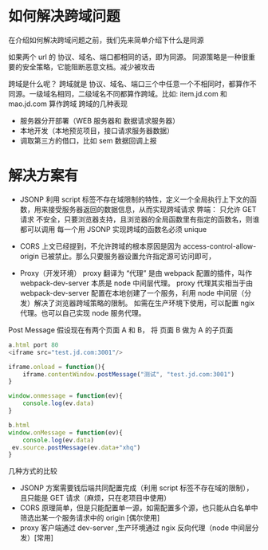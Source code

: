 # 如何解决跨域问题
在介绍如何解决跨域问题之前，我们先来简单介绍下什么是同源

如果两个 url 的 协议、域名、端口都相同的话，即为同源。
同源策略是一种很重要的安全策略，它能阻断恶意文档。减少被攻击

跨域是什么呢？
跨域就是 协议、域名、端口三个中任意一个不相同时，都算作不同源。一级域名相同，二级域名不同都算作跨域。比如: item.jd.com 和 mao.jd.com 算作跨域
跨域的几种表现
- 服务器分开部署（WEB 服务器和 数据请求服务器）
- 本地开发（本地预览项目，接口请求服务器数据）
- 调取第三方的借口，比如 sem 数据回调上报


# 解决方案有
- JSONP
利用 script 标签不存在域限制的特性，定义一个全局执行上下文的函数，用来接受服务器返回的数据信息，从而实现跨域请求
弊端：
只允许 GET 请求
不安全，只要浏览器支持，且浏览器的全局函数里有指定的函数名，则谁都可以调用
每一个用 JSONP 实现跨域的函数名必须 unique

- CORS
上文已经提到，不允许跨域的根本原因是因为 access-control-allow-origin 已被禁止。那么只要服务器设置允许指定源可访问即可，

- Proxy（开发环境）
proxy 翻译为 “代理” 是由 webpack 配置的插件，叫作 webpack-dev-server
本质是 node 中间层代理。
proxy 代理其实相当于由 webpack-dev-server 配置在本地创建了一个服务，利用 node 中间层（分发）解决了浏览器跨域策略的限制。
如需在生产环境下使用，可以配置 ngix 代理。也可以自己实现 node 服务代理。

Post Message
假设现在有两个页面 A 和 B， 将 页面 B 做为 A 的子页面

```javascript
a.html port 80
<iframe src="test.jd.com:3001"/>

iframe.onload = function(){
    iframe.contentWindow.postMessage("测试", "test.jd.com:3001")
}

window.onmessage = function(ev){
    console.log(ev.data)
}

b.html 
window.onMessage = function(ev){
    console.log(ev.data)
 ev.source.postMessage(ev.data+"xhq")
}

```

几种方式的比较
- JSONP 方案需要钱后端共同配置完成（利用 script 标签不存在域的限制），且只能是 GET 请求（麻烦，只在老项目中使用）
- CORS 原理简单，但是只能配置单一源，如需配置多个源，也只能从白名单中筛选出某一个服务请求中的 origin [偶尔使用]
- proxy 客户端通过 dev-server ,生产环境通过 ngix 反向代理（node 中间层分发）[常用]